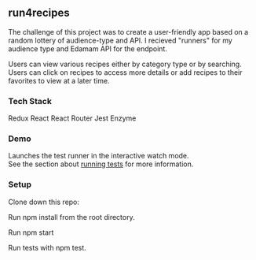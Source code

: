 
## run4recipes

The challenge of this project was to create a user-friendly app based on a random lottery of audience-type and API. I recieved "runners" for my audience type and Edamam API for the endpoint.

Users can view various recipes either by category type or by searching. Users can click on recipes to access more details or add recipes to their favorites to view at a later time.

### Tech Stack
Redux
React
React Router
Jest
Enzyme

### Demo

Launches the test runner in the interactive watch mode.<br>
See the section about [running tests](https://facebook.github.io/create-react-app/docs/running-tests) for more information.

### Setup

Clone down this repo:

Run npm install from the root directory.

Run npm start

Run tests with npm test.
